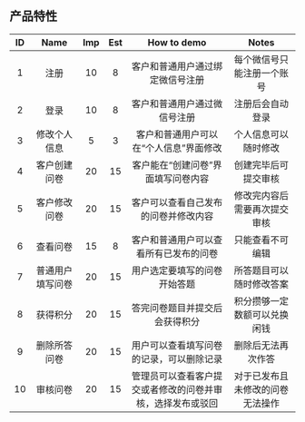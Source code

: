 ## 产品特性

|  ID  |       Name       | Imp  | Est  |                        How to demo                         |              Notes               |
| :--: | :--------------: | :--: | :--: | :--------------------------------------------------------: | :------------------------------: |
|  1   |       注册       |  10  |  8   |              客户和普通用户通过绑定微信号注册              |    每个微信号只能注册一个账号    |
|  2   |       登录       |  10  |  8   |                客户和普通用户通过微信号注册                |         注册后会自动登录         |
|  3   |   修改个人信息   |  5   |  3   |           客户和普通用户可以在“个人信息”界面修改           |       个人信息可以随时修改       |
|  4   |   客户创建问卷   |  20  |  15  |             客户能在“创建问卷”界面填写问卷内容             |       创建完毕后可提交审核       |
|  5   |   客户修改问卷   |  20  |  15  |            客户可以查看自己发布的问卷并修改内容            |   修改完内容后需要再次提交审核   |
|  6   |     查看问卷     |  15  |  8   |           客户和普通用户可以查看所有已发布的问卷           |         只能查看不可编辑         |
|  7   | 普通用户填写问卷 |  20  |  15  |                用户选定要填写的问卷开始答题                |     所答题目可以随时修改答案     |
|  8   |     获得积分     |  20  |  15  |               答完问卷题目并提交后会获得积分               |   积分攒够一定数额可以兑换闲钱   |
|  9   |   删除所答问卷   |  20  |  15  |          用户可以查看填写问卷的记录，可以删除记录          |        删除后无法再次作答        |
|  10  |     审核问卷     |  20  |  15  | 管理员可以查看客户提交或者修改的问卷并审核，选择发布或驳回 | 对于已发布且未修改的问卷无法操作 |

